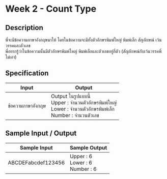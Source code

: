 # Week 2 - Count Type
## Description
พี่จะมีข้อความภาษาอังกฤษมาให้ โดยในข้อความจะมีทั้งตัวอักษรพิมพ์ใหญ่ พิมพ์เล็ก สัญลักษณ์ เว้นวรรคและตัวเลข <br>
พี่อยากรู้ว่าในข้อความนั้นมีตัวอักษรพิมพ์ใหญ่ พิมพ์เล็กและตัวเลขอยู่กี่ตัว (สัญลักษณ์กับเว้นวรรคพี่ไม่เอา)

## Specification
|Input|Output|
|-|-|
|ข้อความภาษาอังกฤษ|Output ในรูปแบบนี้ <br> Upper : จำนวนตัวอักษรพิมพ์ใหญ่ <br> Lower : จำนวนตัวอักษรพิมพ์เล็ก <br> Number  : จำนวนตัวเลข |

## Sample Input / Output
|Sample Input|Sample Output|
|-|-|
|ABCDEFabcdef123456|Upper : 6 <br> Lower : 6 <br> Number : 6|

